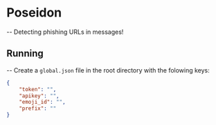 # Poseidon 
-- Detecting phishing URLs in messages!

## Running
-- Create a `global.json` file in the root directory with the folowing keys:
```json
{
    "token": "",
    "apikey": "",
    "emoji_id": "",
    "prefix": ""
}
```
